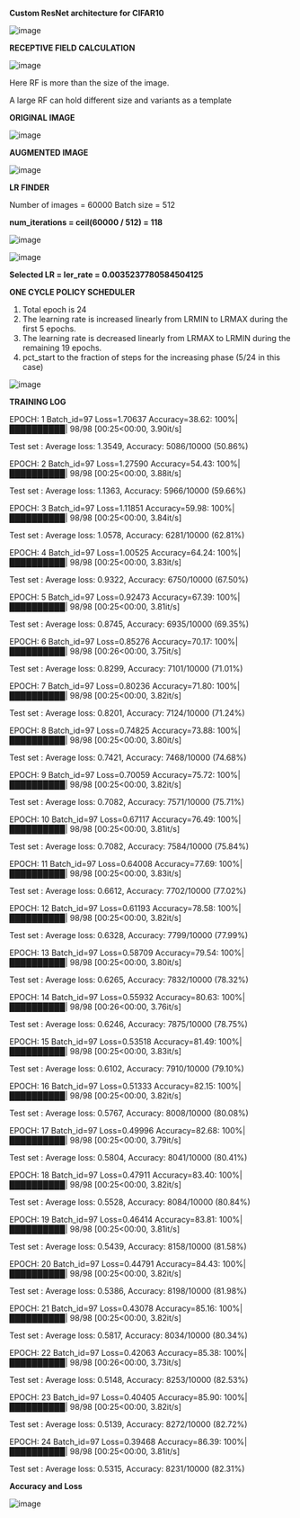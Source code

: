 **Custom ResNet architecture for CIFAR10**

![image](https://user-images.githubusercontent.com/52197131/219818005-1473231b-0651-4f33-bf78-59a13e0b985f.png)


**RECEPTIVE FIELD CALCULATION**


![image](https://user-images.githubusercontent.com/52197131/219817397-d423cf01-8505-4f29-b56f-a22994d312b3.png)

Here RF is more than the size of the image.

A large RF can hold different size and variants as a template


**ORIGINAL IMAGE**

![image](https://user-images.githubusercontent.com/52197131/219788572-1ff666dd-f3f5-4dca-b3f2-c35bf9c6f0ca.png)


**AUGMENTED IMAGE**

![image](https://user-images.githubusercontent.com/52197131/219641403-47e9f844-78e0-4b36-acc4-bdeb9b0c4501.png)




**LR FINDER**


Number of images = 60000
Batch size = 512

**num_iterations = ceil(60000 / 512) = 118**

![image](https://user-images.githubusercontent.com/52197131/219814572-c57b3dc1-e934-44fe-8b39-efa82828cba7.png)


![image](https://user-images.githubusercontent.com/52197131/219640252-9b7beb33-fa6c-4463-8f6f-0d09b7a6c3a3.png)


**Selected LR = ler_rate = 0.0035237780584504125** 




**ONE CYCLE POLICY SCHEDULER**
  
  1. Total epoch is 24
  2. The learning rate is increased linearly from LRMIN to LRMAX during the first 5 epochs.
  3. The learning rate is decreased linearly from LRMAX to LRMIN during the remaining 19 epochs.
  4. pct_start to the fraction of steps for the increasing phase (5/24 in this case)

![image](https://user-images.githubusercontent.com/52197131/219814459-d2067978-ad2b-4986-9ab1-e8018d1f47c8.png)



**TRAINING LOG**


EPOCH: 1
Batch_id=97 Loss=1.70637 Accuracy=38.62: 100%|██████████| 98/98 [00:25<00:00,  3.90it/s]

 Test set : Average loss: 1.3549, Accuracy: 5086/10000 (50.86%)

EPOCH: 2
Batch_id=97 Loss=1.27590 Accuracy=54.43: 100%|██████████| 98/98 [00:25<00:00,  3.88it/s]

 Test set : Average loss: 1.1363, Accuracy: 5966/10000 (59.66%)

EPOCH: 3
Batch_id=97 Loss=1.11851 Accuracy=59.98: 100%|██████████| 98/98 [00:25<00:00,  3.84it/s]

 Test set : Average loss: 1.0578, Accuracy: 6281/10000 (62.81%)

EPOCH: 4
Batch_id=97 Loss=1.00525 Accuracy=64.24: 100%|██████████| 98/98 [00:25<00:00,  3.83it/s]

 Test set : Average loss: 0.9322, Accuracy: 6750/10000 (67.50%)

EPOCH: 5
Batch_id=97 Loss=0.92473 Accuracy=67.39: 100%|██████████| 98/98 [00:25<00:00,  3.81it/s]

 Test set : Average loss: 0.8745, Accuracy: 6935/10000 (69.35%)

EPOCH: 6
Batch_id=97 Loss=0.85276 Accuracy=70.17: 100%|██████████| 98/98 [00:26<00:00,  3.75it/s]

 Test set : Average loss: 0.8299, Accuracy: 7101/10000 (71.01%)

EPOCH: 7
Batch_id=97 Loss=0.80236 Accuracy=71.80: 100%|██████████| 98/98 [00:25<00:00,  3.82it/s]

 Test set : Average loss: 0.8201, Accuracy: 7124/10000 (71.24%)

EPOCH: 8
Batch_id=97 Loss=0.74825 Accuracy=73.88: 100%|██████████| 98/98 [00:25<00:00,  3.80it/s]

 Test set : Average loss: 0.7421, Accuracy: 7468/10000 (74.68%)

EPOCH: 9
Batch_id=97 Loss=0.70059 Accuracy=75.72: 100%|██████████| 98/98 [00:25<00:00,  3.82it/s]

 Test set : Average loss: 0.7082, Accuracy: 7571/10000 (75.71%)

EPOCH: 10
Batch_id=97 Loss=0.67117 Accuracy=76.49: 100%|██████████| 98/98 [00:25<00:00,  3.81it/s]

 Test set : Average loss: 0.7082, Accuracy: 7584/10000 (75.84%)

EPOCH: 11
Batch_id=97 Loss=0.64008 Accuracy=77.69: 100%|██████████| 98/98 [00:25<00:00,  3.83it/s]

 Test set : Average loss: 0.6612, Accuracy: 7702/10000 (77.02%)

EPOCH: 12
Batch_id=97 Loss=0.61193 Accuracy=78.58: 100%|██████████| 98/98 [00:25<00:00,  3.82it/s]

 Test set : Average loss: 0.6328, Accuracy: 7799/10000 (77.99%)

EPOCH: 13
Batch_id=97 Loss=0.58709 Accuracy=79.54: 100%|██████████| 98/98 [00:25<00:00,  3.80it/s]

 Test set : Average loss: 0.6265, Accuracy: 7832/10000 (78.32%)

EPOCH: 14
Batch_id=97 Loss=0.55932 Accuracy=80.63: 100%|██████████| 98/98 [00:26<00:00,  3.76it/s]

 Test set : Average loss: 0.6246, Accuracy: 7875/10000 (78.75%)

EPOCH: 15
Batch_id=97 Loss=0.53518 Accuracy=81.49: 100%|██████████| 98/98 [00:25<00:00,  3.83it/s]

 Test set : Average loss: 0.6102, Accuracy: 7910/10000 (79.10%)

EPOCH: 16
Batch_id=97 Loss=0.51333 Accuracy=82.15: 100%|██████████| 98/98 [00:25<00:00,  3.82it/s]

 Test set : Average loss: 0.5767, Accuracy: 8008/10000 (80.08%)

EPOCH: 17
Batch_id=97 Loss=0.49996 Accuracy=82.68: 100%|██████████| 98/98 [00:25<00:00,  3.79it/s]

 Test set : Average loss: 0.5804, Accuracy: 8041/10000 (80.41%)

EPOCH: 18
Batch_id=97 Loss=0.47911 Accuracy=83.40: 100%|██████████| 98/98 [00:25<00:00,  3.82it/s]

 Test set : Average loss: 0.5528, Accuracy: 8084/10000 (80.84%)

EPOCH: 19
Batch_id=97 Loss=0.46414 Accuracy=83.81: 100%|██████████| 98/98 [00:25<00:00,  3.81it/s]

 Test set : Average loss: 0.5439, Accuracy: 8158/10000 (81.58%)

EPOCH: 20
Batch_id=97 Loss=0.44791 Accuracy=84.43: 100%|██████████| 98/98 [00:25<00:00,  3.82it/s]

 Test set : Average loss: 0.5386, Accuracy: 8198/10000 (81.98%)

EPOCH: 21
Batch_id=97 Loss=0.43078 Accuracy=85.16: 100%|██████████| 98/98 [00:25<00:00,  3.82it/s]

 Test set : Average loss: 0.5817, Accuracy: 8034/10000 (80.34%)

EPOCH: 22
Batch_id=97 Loss=0.42063 Accuracy=85.38: 100%|██████████| 98/98 [00:26<00:00,  3.73it/s]

 Test set : Average loss: 0.5148, Accuracy: 8253/10000 (82.53%)

EPOCH: 23
Batch_id=97 Loss=0.40405 Accuracy=85.90: 100%|██████████| 98/98 [00:25<00:00,  3.82it/s]

 Test set : Average loss: 0.5139, Accuracy: 8272/10000 (82.72%)

EPOCH: 24
Batch_id=97 Loss=0.39468 Accuracy=86.39: 100%|██████████| 98/98 [00:25<00:00,  3.81it/s]

 Test set : Average loss: 0.5315, Accuracy: 8231/10000 (82.31%)

 
 **Accuracy and Loss**
 
 ![image](https://user-images.githubusercontent.com/52197131/219813542-83bdc314-1792-4a82-b12f-c1c20aee8f1e.png)



